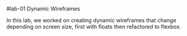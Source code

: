 #lab-01 Dynamic Wireframes

In this lab, we worked on creating dynamic wireframes that change depending on screen size, first with floats then refactored to flexbox. 
